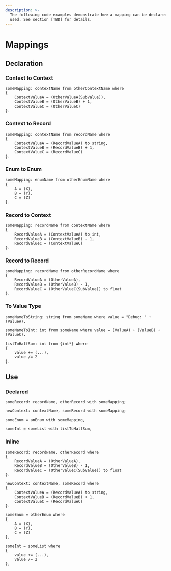 ```yaml
---
description: >-
  The following code examples demonstrate how a mapping can be declared and
  used. See section [TBD] for details.
---
```


# Mappings

## Declaration

### Context to Context

```
someMapping: contextName from otherContextName where
{
    ContextValueA = (OtherValueA(SubValue)),
    ContextValueB = (OtherValueB) + 1,
    ContextValueC = (OtherValueC)
}.
```

### Context to Record

```
someMapping: contextName from recordName where
{
    ContextValueA = (RecordValueA) to string,
    ContextValueB = (RecordValueB) + 1,
    ContextValueC = (RecordValueC)
}.
```

### Enum to Enum

```
someMapping: enumName from otherEnumName where
{
    A = (X),
    B = (Y), 
    C = (Z)
}.
```

### Record to Context

```
someMapping: recordName from contextName where
{
    RecordValueA = (ContextValueA) to int,
    RecordValueB = (ContextValueB) - 1,
    RecordValueC = (ContextValueC)
}.
```

### Record to Record

```
someMapping: recordName from otherRecordName where
{
    RecordValueA = (OtherValueA),
    RecordValueB = (OtherValueB) - 1,
    RecordValueC = (OtherValueC(SubValue)) to float
}.
```

### To Value Type

```
someNameToString: string from someName where value = "Debug: " + (ValueA).
```

```
someNameToInt: int from someName where value = (ValueA) + (ValueB) + (ValueC).
```

```
listToHalfSum: int from {int*} where 
{
    value += (...),
    value /= 2
}.
```

## Use

### Declared

```
someRecord: recordName, otherRecord with someMapping;
```

```
newContext: contextName, someRecord with someMapping;
```

```
someEnum = anEnum with someMapping,
```

```
someInt = someList with listToHalfSum,
```

### Inline

```
someRecord: recordName, otherRecord where
{
    RecordValueA = (OtherValueA),
    RecordValueB = (OtherValueB) - 1,
    RecordValueC = (OtherValueC(SubValue)) to float
}.
```

```
newContext: contextName, someRecord where
{
    ContextValueA = (RecordValueA) to string,
    ContextValueB = (RecordValueB) + 1,
    ContextValueC = (RecordValueC)
}.
```

```
someEnum = otherEnum where
{
    A = (X),
    B = (Y), 
    C = (Z)
},
```

```
someInt = someList where 
{
    value += (...),
    value /= 2
},
```
